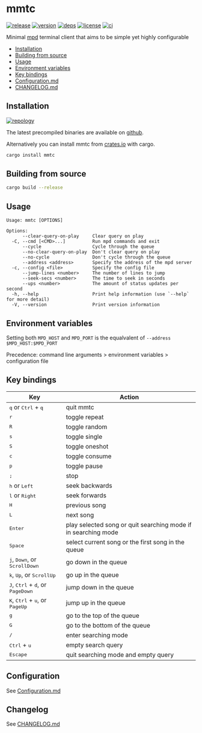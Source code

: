 # mmtc

[![release](https://img.shields.io/github/v/release/figsoda/mmtc?logo=github&style=flat-square)](https://github.com/figsoda/mmtc/releases)
[![version](https://img.shields.io/crates/v/mmtc?logo=rust&style=flat-square)][crate]
[![deps](https://deps.rs/repo/github/figsoda/mmtc/status.svg?style=flat-square&compact=true)](https://deps.rs/repo/github/figsoda/mmtc)
[![license](https://img.shields.io/badge/license-MPL--2.0-blue?style=flat-square)](https://www.mozilla.org/en-US/MPL/2.0)
[![ci](https://img.shields.io/github/workflow/status/figsoda/mmtc/ci?label=ci&logo=github-actions&style=flat-square)](https://github.com/figsoda/mmtc/actions?query=workflow:ci)

Minimal [mpd](https://github.com/musicplayerdaemon/mpd) terminal client that aims to be simple yet highly configurable

- [Installation](#installation)
- [Building from source](#building-from-source)
- [Usage](#usage)
- [Environment variables](#environment-variables)
- [Key bindings](#key-bindings)
- [Configuration.md]
- [CHANGELOG.md]


## Installation

[![repology](https://repology.org/badge/vertical-allrepos/mmtc.svg)](https://repology.org/project/mmtc/versions)

The latest precompiled binaries are available on [github](https://github.com/figsoda/mmtc/releases/latest).

Alternatively you can install mmtc from [crates.io][crate] with cargo.

```sh
cargo install mmtc
```


## Building from source

```sh
cargo build --release
```


## Usage

```
Usage: mmtc [OPTIONS]

Options:
      --clear-query-on-play     Clear query on play
  -C, --cmd [<CMD>...]          Run mpd commands and exit
      --cycle                   Cycle through the queue
      --no-clear-query-on-play  Don't clear query on play
      --no-cycle                Don't cycle through the queue
      --address <address>       Specify the address of the mpd server
  -c, --config <file>           Specify the config file
      --jump-lines <number>     The number of lines to jump
      --seek-secs <number>      The time to seek in seconds
      --ups <number>            The amount of status updates per second
  -h, --help                    Print help information (use `--help` for more detail)
  -V, --version                 Print version information
```


## Environment variables

Setting both `MPD_HOST` and `MPD_PORT` is the equalvalent of `--address $MPD_HOST:$MPD_PORT`

Precedence: command line arguments > environment variables > configuration file


## Key bindings

Key | Action
-|-
<kbd>q</kbd> or <kbd>Ctrl</kbd> + <kbd>q</kbd> | quit mmtc
<kbd>r</kbd> | toggle repeat
<kbd>R</kbd> | toggle random
<kbd>s</kbd> | toggle single
<kbd>S</kbd> | toggle oneshot
<kbd>c</kbd> | toggle consume
<kbd>p</kbd> | toggle pause
<kbd>;</kbd> | stop
<kbd>h</kbd> or <kbd>Left</kbd> | seek backwards
<kbd>l</kbd> or <kbd>Right</kbd> | seek forwards
<kbd>H</kbd> | previous song
<kbd>L</kbd> | next song
<kbd>Enter</kbd> | play selected song or quit searching mode if in searching mode
<kbd>Space</kbd> | select current song or the first song in the queue
<kbd>j</kbd>, <kbd>Down</kbd>, or <kbd>ScrollDown</kbd> | go down in the queue
<kbd>k</kbd>, <kbd>Up</kbd>, or <kbd>ScrollUp</kbd> | go up in the queue
<kbd>J</kbd>, <kbd>Ctrl</kbd> + <kbd>d</kbd>, or <kbd>PageDown</kbd> | jump down in the queue
<kbd>K</kbd>, <kbd>Ctrl</kbd> + <kbd>u</kbd>, or <kbd>PageUp</kbd> | jump up in the queue
<kbd>g</kbd> | go to the top of the queue
<kbd>G</kbd> | go to the bottom of the queue
<kbd>/</kbd> | enter searching mode
<kbd>Ctrl</kbd> + <kbd>u</kbd> | empty search query
<kbd>Escape</kbd> | quit searching mode and empty query


## Configuration

See [Configuration.md]


## Changelog

See [CHANGELOG.md]


[CHANGELOG.md]: CHANGELOG.md
[Configuration.md]: Configuration.md
[crate]: https://crates.io/crates/mmtc
